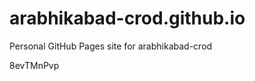 # arabhikabad-crod.github.io
Personal GitHub Pages site for arabhikabad-crod













8evTMnPvp
